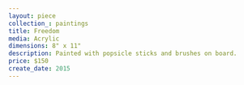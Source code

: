 ```yaml
---
layout: piece
collection_: paintings
title: Freedom
media: Acrylic
dimensions: 8" x 11"
description: Painted with popsicle sticks and brushes on board.
price: $150
create_date: 2015
---
```

